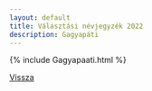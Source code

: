 ```yaml
---
layout: default
title: Választási névjegyzék 2022
description: Gagyapáti
---
```


{% include Gagyapaati.html %}

[Vissza](./)